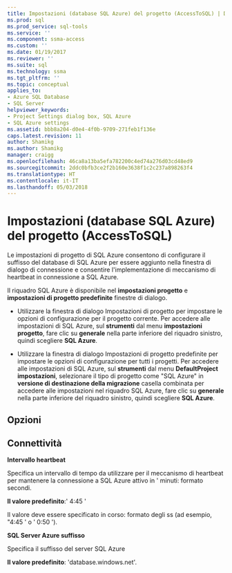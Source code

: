 ```yaml
---
title: Impostazioni (database SQL Azure) del progetto (AccessToSQL) | Documenti Microsoft
ms.prod: sql
ms.prod_service: sql-tools
ms.service: ''
ms.component: ssma-access
ms.custom: ''
ms.date: 01/19/2017
ms.reviewer: ''
ms.suite: sql
ms.technology: ssma
ms.tgt_pltfrm: ''
ms.topic: conceptual
applies_to:
- Azure SQL Database
- SQL Server
helpviewer_keywords:
- Project Settings dialog box, SQL Azure
- SQL Azure settings
ms.assetid: bbb8a204-d0e4-4f0b-9709-271feb1f136e
caps.latest.revision: 11
author: Shamikg
ms.author: Shamikg
manager: craigg
ms.openlocfilehash: 46ca8a13ba5efa782200c4ed74a276d03cd48ed9
ms.sourcegitcommit: 2ddc0bfb3ce2f2b160e3638f1c2c237a898263f4
ms.translationtype: HT
ms.contentlocale: it-IT
ms.lasthandoff: 05/03/2018
---
```

# <a name="project-settings-azure-sql-db-accesstosql"></a>Impostazioni (database SQL Azure) del progetto (AccessToSQL)
Le impostazioni di progetto di SQL Azure consentono di configurare il suffisso del database di SQL Azure per essere aggiunto nella finestra di dialogo di connessione e consentire l'implementazione di meccanismo di heartbeat in connessione a SQL Azure.  
  
Il riquadro SQL Azure è disponibile nel **impostazioni progetto** e **impostazioni di progetto predefinite** finestre di dialogo.  
  
-   Utilizzare la finestra di dialogo Impostazioni di progetto per impostare le opzioni di configurazione per il progetto corrente. Per accedere alle impostazioni di SQL Azure, sul **strumenti** dal menu **impostazioni progetto**, fare clic su **generale** nella parte inferiore del riquadro sinistro, quindi scegliere **SQL Azure**.  
  
-   Utilizzare la finestra di dialogo Impostazioni di progetto predefinite per impostare le opzioni di configurazione per tutti i progetti. Per accedere alle impostazioni di SQL Azure, sul **strumenti** dal menu **DefaultProject impostazioni**, selezionare il tipo di progetto come "SQL Azure" in **versione di destinazione della migrazione** casella combinata per accedere alle impostazioni nel riquadro SQL Azure, fare clic su **generale** nella parte inferiore del riquadro sinistro, quindi scegliere **SQL Azure**.  
  
## <a name="options"></a>Opzioni  
  
## <a name="connectivity"></a>Connettività  
**Intervallo heartbeat**  
  
Specifica un intervallo di tempo da utilizzare per il meccanismo di heartbeat per mantenere la connessione a SQL Azure attivo in ' minuti: formato secondi.  
  
**Il valore predefinito**:' 4:45 '  
  
Il valore deve essere specificato in corso: formato degli ss (ad esempio, "4:45 ' o ' 0:50 ').  
  
**SQL Server Azure suffisso**  
  
Specifica il suffisso del server SQL Azure  
  
**Il valore predefinito**: 'database.windows.net'.  
  
